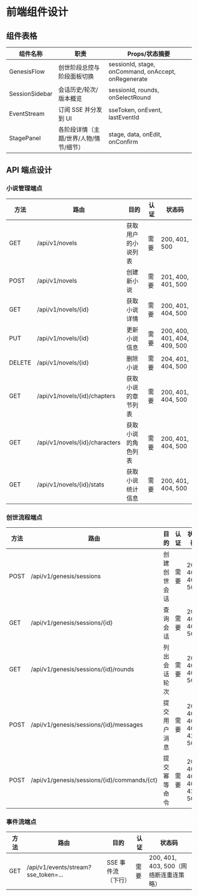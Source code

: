 # 前端组件设计

## 组件表格

| 组件名称       | 职责                                   | Props/状态摘要                                      |
| -------------- | -------------------------------------- | --------------------------------------------------- |
| GenesisFlow    | 创世阶段总控与阶段面板切换             | sessionId, stage, onCommand, onAccept, onRegenerate |
| SessionSidebar | 会话历史/轮次/版本概览                 | sessionId, rounds, onSelectRound                    |
| EventStream    | 订阅 SSE 并分发到 UI                   | sseToken, onEvent, lastEventId                      |
| StagePanel     | 各阶段详情（主题/世界/人物/情节/细节） | stage, data, onEdit, onConfirm                      |

## API 端点设计

### 小说管理端点

| 方法   | 路由                           | 目的                    | 认证 | 状态码                    |
| ------ | ------------------------------ | ----------------------- | ---- | ------------------------- |
| GET    | /api/v1/novels                 | 获取用户的小说列表      | 需要 | 200, 401, 500            |
| POST   | /api/v1/novels                 | 创建新小说              | 需要 | 201, 400, 401, 500       |
| GET    | /api/v1/novels/{id}            | 获取小说详情            | 需要 | 200, 401, 404, 500       |
| PUT    | /api/v1/novels/{id}            | 更新小说信息            | 需要 | 200, 400, 401, 404, 409, 500 |
| DELETE | /api/v1/novels/{id}            | 删除小说                | 需要 | 204, 401, 404, 500       |
| GET    | /api/v1/novels/{id}/chapters   | 获取小说的章节列表      | 需要 | 200, 401, 404, 500       |
| GET    | /api/v1/novels/{id}/characters | 获取小说的角色列表      | 需要 | 200, 401, 404, 500       |
| GET    | /api/v1/novels/{id}/stats      | 获取小说统计信息        | 需要 | 200, 401, 404, 500       |

### 创世流程端点

| 方法 | 路由                                        | 目的               | 认证 | 状态码                                 |
| ---- | ------------------------------------------- | ------------------ | ---- | -------------------------------------- |
| POST | /api/v1/genesis/sessions                    | 创建创世会话       | 需要 | 201, 400, 401, 500                     |
| GET  | /api/v1/genesis/sessions/{id}               | 查询会话           | 需要 | 200, 401, 404, 500                     |
| GET  | /api/v1/genesis/sessions/{id}/rounds        | 列出会话轮次       | 需要 | 200, 401, 404, 500                     |
| POST | /api/v1/genesis/sessions/{id}/messages      | 提交用户消息       | 需要 | 202, 400, 401, 409, 422, 500           |
| POST | /api/v1/genesis/sessions/{id}/commands/{ct} | 提交幂等命令       | 需要 | 202, 400, 401, 409, 422, 500           |

### 事件流端点

| 方法 | 路由                                        | 目的               | 认证 | 状态码                                 |
| ---- | ------------------------------------------- | ------------------ | ---- | -------------------------------------- |
| GET  | /api/v1/events/stream?sse_token=...         | SSE 事件流（下行） | 需要 | 200, 401, 403, 500（网络断连重连策略） |